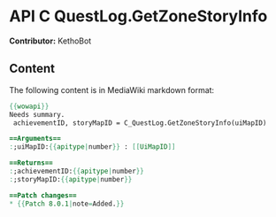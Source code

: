# API C QuestLog.GetZoneStoryInfo

**Contributor:** KethoBot

## Content

The following content is in MediaWiki markdown format:

```mediawiki
{{wowapi}}
Needs summary.
 achievementID, storyMapID = C_QuestLog.GetZoneStoryInfo(uiMapID)

==Arguments==
:;uiMapID:{{apitype|number}} : [[UiMapID]]

==Returns==
:;achievementID:{{apitype|number}}
:;storyMapID:{{apitype|number}}

==Patch changes==
* {{Patch 8.0.1|note=Added.}}
```